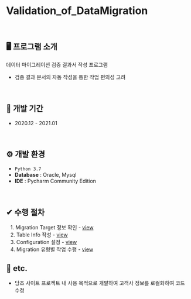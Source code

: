 # Validation_of_DataMigration 
<br>

## 🖥️ 프로그램 소개
데이터 마이그레이션 검증 결과서 작성 프로그램
 - 검증 결과 문서의 자동 작성을 통한 작업 편의성 고려
<br>

## 📅 개발 기간
* 2020.12 - 2021.01
<br>

## ⚙️ 개발 환경
- `Python 3.7`
- **Database** : Oracle, Mysql
- **IDE** : Pycharm Community Edition
<br>

## ✔ 수행 절차
&nbsp;&nbsp; 1. Migration Target 정보 확인 - <a href="">view</a><br>
&nbsp;&nbsp; 2. Table Info 작성 - <a href="">view</a><br>
&nbsp;&nbsp; 3. Configuration 설정 - <a href="">view</a><br>
&nbsp;&nbsp; 4. Migration 유형별 작업 수행 - <a href="">view</a>
<br>

## 🎸 etc.
- 당초 사이트 프로젝트 내 사용 목적으로 개발하여 고객사 정보를 로컬화하여 코드 수정

